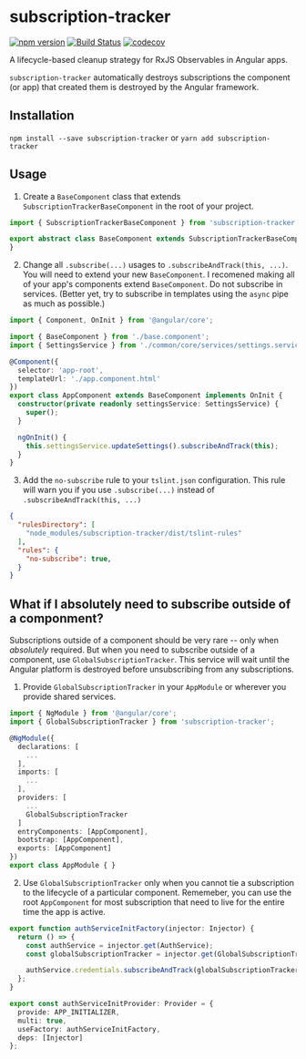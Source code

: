 # subscription-tracker
[![npm version](https://badge.fury.io/js/ngformatter.svg)](https://badge.fury.io/js/subscription-tracker)
[![Build Status](https://api.travis-ci.org/kevinphelps/subscription-tracker.svg?branch=master)](https://travis-ci.org/kevinphelps/subscription-tracker)
[![codecov](https://codecov.io/gh/kevinphelps/subscription-tracker/branch/master/graph/badge.svg)](https://codecov.io/gh/kevinphelps/subscription-tracker)

A lifecycle-based cleanup strategy for RxJS Observables in Angular apps.

`subscription-tracker` automatically destroys subscriptions the component (or app) that created
them is destroyed by the Angular framework.

## Installation

`npm install --save subscription-tracker` or `yarn add subscription-tracker`

## Usage

1. Create a `BaseComponent` class that extends `SubscriptionTrackerBaseComponent` in the root of
your project.

```typescript
import { SubscriptionTrackerBaseComponent } from 'subscription-tracker';

export abstract class BaseComponent extends SubscriptionTrackerBaseComponent {
}
```

2. Change all `.subscribe(...)` usages to `.subscribeAndTrack(this, ...)`. You will need to extend
your new `BaseComponent`. I recomened making all of your app's components extend `BaseComponent`.
Do not subscribe in services. (Better yet, try to subscribe in templates using the `async` pipe as
much as possible.)

```typescript
import { Component, OnInit } from '@angular/core';

import { BaseComponent } from './base.component';
import { SettingsService } from './common/core/services/settings.service';

@Component({
  selector: 'app-root',
  templateUrl: './app.component.html'
})
export class AppComponent extends BaseComponent implements OnInit {
  constructor(private readonly settingsService: SettingsService) {
    super();
  }

  ngOnInit() {
    this.settingsService.updateSettings().subscribeAndTrack(this);
  }
}
```

3. Add the `no-subscribe` rule to your `tslint.json` configuration. This rule will warn you if you
use `.subscribe(...)` instead of `.subscribeAndTrack(this, ...)`

```json
{
  "rulesDirectory": [
    "node_modules/subscription-tracker/dist/tslint-rules"
  ],
  "rules": {
    "no-subscribe": true,
  }
}
```

## What if I absolutely need to subscribe outside of a componment?

Subscriptions outside of a component should be very rare -- only when *absolutely* required. But
when you need to subscribe outside of a component, use `GlobalSubscriptionTracker`. This service
will wait until the Angular platform is destroyed before unsubscribing from any subscriptions.

1. Provide `GlobalSubscriptionTracker` in your `AppModule` or wherever you provide shared services.

```typescript
import { NgModule } from '@angular/core';
import { GlobalSubscriptionTracker } from 'subscription-tracker';

@NgModule({
  declarations: [
    ...
  ],
  imports: [
    ...
  ],
  providers: [
    ...
    GlobalSubscriptionTracker
  ]
  entryComponents: [AppComponent],
  bootstrap: [AppComponent],
  exports: [AppComponent]
})
export class AppModule { }
```

2. Use `GlobalSubscriptionTracker` only when you cannot tie a subscription to the lifecycle of a
particular component. Rememeber, you can use the root `AppComponent` for most subscription that
need to live for the entire time the app is active.

```typescript
export function authServiceInitFactory(injector: Injector) {
  return () => {
    const authService = injector.get(AuthService);
    const globalSubscriptionTracker = injector.get(GlobalSubscriptionTracker);

    authService.credentials.subscribeAndTrack(globalSubscriptionTracker);
  };
}

export const authServiceInitProvider: Provider = {
  provide: APP_INITIALIZER,
  multi: true,
  useFactory: authServiceInitFactory,
  deps: [Injector]
};
```